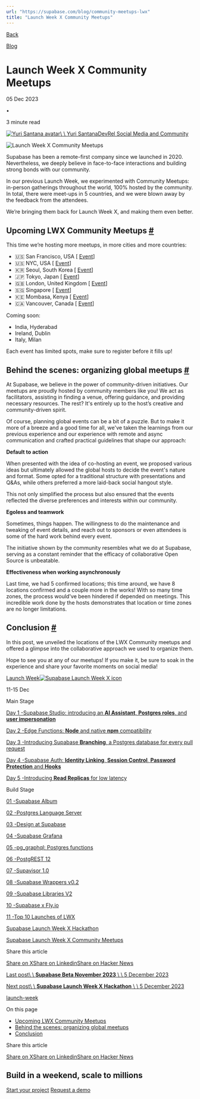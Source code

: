 ```yaml
---
url: "https://supabase.com/blog/community-meetups-lwx"
title: "Launch Week X Community Meetups"
---
```


[Back](https://supabase.com/blog)

[Blog](https://supabase.com/blog)

# Launch Week X Community Meetups

05 Dec 2023

•

3 minute read

[![Yuri Santana avatar](https://supabase.com/_next/image?url=https%3A%2F%2Fgithub.com%2FYuriCodes.png&w=96&q=75&dpl=dpl_7FY8EmFQ6G3YqautJ4Fvh1viLnvu)\\
\\
Yuri SantanaDevRel Social Media and Community](https://twitter.com/yuricodesbot)

![Launch Week X Community Meetups](https://supabase.com/_next/image?url=%2Fimages%2Fblog%2Flwx-community-meetups%2Fmeetups.jpg&w=3840&q=100&dpl=dpl_7FY8EmFQ6G3YqautJ4Fvh1viLnvu)

Supabase has been a remote-first company since we launched in 2020. Nevertheless, we deeply believe in face-to-face interactions and building strong bonds with our community.

In our previous Launch Week, we experimented with Community Meetups: in-person gatherings throughout the world, 100% hosted by the community. In total, there were meet-ups in 5 countries, and we were blown away by the feedback from the attendees.

We’re bringing them back for Launch Week X, and making them even better.

## Upcoming LWX Community Meetups [\#](https://supabase.com/blog/community-meetups-lwx\#upcoming-lwx-community-meetups)

This time we’re hosting more meetups, in more cities and more countries:

- 🇺🇸 San Francisco, USA \[ [Event](https://lu.ma/iffhmu3u)\]
- 🇺🇸 NYC, USA \[ [Event](https://lu.ma/68chgz3c)\]
- 🇰🇷 Seoul, South Korea \[ [Event](https://www.meetup.com/seoul-ios-meetup/events/297652955/)\]
- 🇯🇵 Tokyo, Japan \[ [Event](https://serverless.connpass.com/event/302761/)\]
- 🇬🇧 London, United Kingdom \[ [Event](https://lu.ma/u7bdeqvq)\]
- 🇸🇬 Singapore \[ [Event](https://lu.ma/qxlg58go)\]
- 🇰🇪 Mombasa, Kenya \[ [Event](https://lu.ma/0sdtwqck)\]
- 🇨🇦 Vancouver, Canada \[ [Event](https://lu.ma/supavandevdojo)\]

Coming soon:

- India, Hyderabad
- Ireland, Dublin
- Italy, Milan

Each event has limited spots, make sure to register before it fills up!

## Behind the scenes: organizing global meetups [\#](https://supabase.com/blog/community-meetups-lwx\#behind-the-scenes-organizing-global-meetups)

At Supabase, we believe in the power of community-driven initiatives. Our meetups are proudly hosted by community members like you! We act as facilitators, assisting in finding a venue, offering guidance, and providing necessary resources. The rest? It's entirely up to the host’s creative and community-driven spirit.

Of course, planning global events can be a bit of a puzzle. But to make it more of a breeze and a good time for all, we've taken the learnings from our previous experience and our experience with remote and async communication and crafted practical guidelines that shape our approach:

**Default to action**

When presented with the idea of co-hosting an event, we proposed various ideas but ultimately allowed the global hosts to decide the event's nature and format. Some opted for a traditional structure with presentations and Q&As, while others preferred a more laid-back social hangout style.

This not only simplified the process but also ensured that the events reflected the diverse preferences and interests within our community.

**Egoless and teamwork**

Sometimes, things happen. The willingness to do the maintenance and tweaking of event details, and reach out to sponsors or even attendees is some of the hard work behind every event.

The initiative shown by the community resembles what we do at Supabase, serving as a constant reminder that the efficacy of collaborative Open Source is unbeatable.

**Effectiveness when working asynchronously**

Last time, we had 5 confirmed locations; this time around, we have 8 locations confirmed and a couple more in the works! With so many time zones, the process would've been hindered if depended on meetings. This incredible work done by the hosts demonstrates that location or time zones are no longer limitations.

## Conclusion [\#](https://supabase.com/blog/community-meetups-lwx\#conclusion)

In this post, we unveiled the locations of the LWX Community meetups and offered a glimpse into the collaborative approach we used to organize them.

Hope to see you at any of our meetups! If you make it, be sure to soak in the experience and share your favorite moments on social media!

[Launch Week![Supabase Launch Week X icon](https://supabase.com/_next/image?url=%2Fimages%2Flaunchweek%2Flwx%2Flogos%2Flwx_logo.svg&w=32&q=75&dpl=dpl_7FY8EmFQ6G3YqautJ4Fvh1viLnvu)](https://supabase.com/launch-week)

11-15 Dec

Main Stage

[Day 1 -Supabase Studio: introducing an **AI Assistant**, **Postgres roles**, and **user impersonation**](https://supabase.com/blog/studio-introducing-assistant)

[Day 2 -Edge Functions: **Node** and native **npm** compatibility](https://supabase.com/blog/edge-functions-node-npm)

[Day 3 -Introducing Supabase **Branching**, a Postgres database for every pull request](https://supabase.com/blog/supabase-branching)

[Day 4 -Supabase Auth: **Identity Linking**, **Session Control**, **Password Protection** and **Hooks**](https://supabase.com/blog/supabase-auth-identity-linking-hooks)

[Day 5 -Introducing **Read Replicas** for low latency](https://supabase.com/blog/introducing-read-replicas)

Build Stage

[01 -Supabase Album](https://supabase.productions/)

[02 -Postgres Language Server](https://supabase.com/blog/postgres-language-server-implementing-parser)

[03 -Design at Supabase](https://supabase.com/blog/how-design-works-at-supabase)

[04 -Supabase Grafana](https://github.com/supabase/supabase-grafana)

[05 -pg\_graphql: Postgres functions](https://supabase.com/blog/pg-graphql-postgres-functions)

[06 -PostgREST 12](https://supabase.com/blog/postgrest-12)

[07 -Supavisor 1.0](https://supabase.com/blog/supavisor-postgres-connection-pooler)

[08 -Supabase Wrappers v0.2](https://supabase.com/blog/supabase-wrappers-v02)

[09 -Supabase Libraries V2](https://supabase.com/blog/client-libraries-v2)

[10 -Supabase x Fly.io](https://supabase.com/blog/postgres-on-fly-by-supabase)

[11 -Top 10 Launches of LWX](https://supabase.com/blog/launch-week-x-best-launches)

[Supabase Launch Week X Hackathon](https://supabase.com/blog/supabase-hackathon-lwx)

[Supabase Launch Week X Community Meetups](https://supabase.com/blog/community-meetups-lwx)

Share this article

[Share on X](https://twitter.com/intent/tweet?url=https%3A%2F%2Fsupabase.com%2Fblog%2Fcommunity-meetups-lwx&text=Launch%20Week%20X%20Community%20Meetups)[Share on Linkedin](https://www.linkedin.com/shareArticle?url=https%3A%2F%2Fsupabase.com%2Fblog%2Fcommunity-meetups-lwx&text=Launch%20Week%20X%20Community%20Meetups)[Share on Hacker News](https://news.ycombinator.com/submitlink?u=https%3A%2F%2Fsupabase.com%2Fblog%2Fcommunity-meetups-lwx&t=Launch%20Week%20X%20Community%20Meetups)

[Last post\\
\\
**Supabase Beta November 2023** \\
\\
5 December 2023](https://supabase.com/blog/beta-update-november-2023)

[Next post\\
\\
**Supabase Launch Week X Hackathon** \\
\\
5 December 2023](https://supabase.com/blog/supabase-hackathon-lwx)

[launch-week](https://supabase.com/blog/tags/launch-week)

On this page

- [Upcoming LWX Community Meetups](https://supabase.com/blog/community-meetups-lwx#upcoming-lwx-community-meetups)
- [Behind the scenes: organizing global meetups](https://supabase.com/blog/community-meetups-lwx#behind-the-scenes-organizing-global-meetups)
- [Conclusion](https://supabase.com/blog/community-meetups-lwx#conclusion)

Share this article

[Share on X](https://twitter.com/intent/tweet?url=https%3A%2F%2Fsupabase.com%2Fblog%2Fcommunity-meetups-lwx&text=Launch%20Week%20X%20Community%20Meetups)[Share on Linkedin](https://www.linkedin.com/shareArticle?url=https%3A%2F%2Fsupabase.com%2Fblog%2Fcommunity-meetups-lwx&text=Launch%20Week%20X%20Community%20Meetups)[Share on Hacker News](https://news.ycombinator.com/submitlink?u=https%3A%2F%2Fsupabase.com%2Fblog%2Fcommunity-meetups-lwx&t=Launch%20Week%20X%20Community%20Meetups)

## Build in a weekend, scale to millions

[Start your project](https://supabase.com/dashboard) [Request a demo](https://supabase.com/contact/sales)